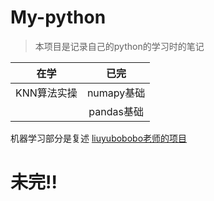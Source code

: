 # My-python
>本项目是记录自己的python的学习时的笔记

| 在学 | 已完 |
| :---: | :---:|
|  KNN算法实操|numapy基础|
|        |pandas基础|
机器学习部分是复述 [liuyubobobo老师的项目](https://github.com/liuyubobobo/Play-with-Machine-Learning-Algorithms)

# 未完!!
